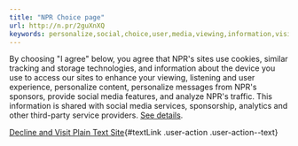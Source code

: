 ```yaml
---
title: "NPR Choice page"
url: http://n.pr/2guXnXQ
keywords: personalize,social,choice,user,media,viewing,information,visit,agree,npr,page,sites,nprs
---
```

By choosing "I agree" below, you agree that NPR's sites use cookies, similar tracking and storage technologies, and information about the device you use to access our sites to enhance your viewing, listening and user experience, personalize content, personalize messages from NPR's sponsors, provide social media features, and analyze NPR's traffic. This information is shared with social media services, sponsorship, analytics and other third-party service providers. [See details](https://text.npr.org/s.php?sId=609131973#cookiepolicy).

[Decline and Visit Plain Text Site](https://text.npr.org){#textLink .user-action .user-action--text}
